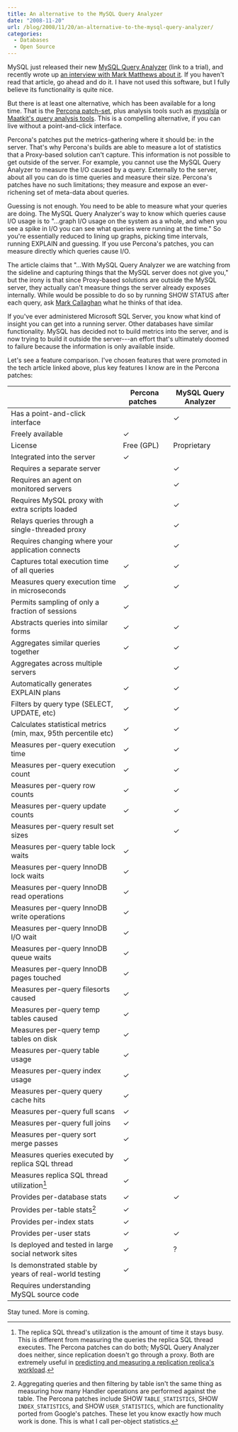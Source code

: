 ```yaml
---
title: An alternative to the MySQL Query Analyzer
date: "2008-11-20"
url: /blog/2008/11/20/an-alternative-to-the-mysql-query-analyzer/
categories:
  - Databases
  - Open Source
---
```

MySQL just released their new [MySQL Query Analyzer](http://www.mysql.com/trials/enterprise) (link to a trial), and recently wrote up [an interview with Mark Matthews about it](http://dev.mysql.com/tech-resources/interviews/interview_mark_matthews.html). If you haven't read that article, go ahead and do it. I have not used this software, but I fully believe its functionality is quite nice.

But there is at least one alternative, which has been available for a long time. That is the [Percona patch-set](http://www.percona.com/percona-lab.html), plus analysis tools such as [mysqlsla](http://hackmysql.com/mysqlsla) or [Maatkit's query analysis tools](http://www.maatkit.org/). This is a compelling alternative, if you can live without a point-and-click interface.

Percona's patches put the metrics-gathering where it should be: in the server. That's why Percona's builds are able to measure a lot of statistics that a Proxy-based solution can't capture. This information is not possible to get outside of the server. For example, you cannot use the MySQL Query Analyzer to measure the I/O caused by a query. Externally to the server, about all you can do is time queries and measure their size. Percona's patches have no such limitations; they measure and expose an ever-richening set of meta-data about queries.

Guessing is not enough. You need to be able to measure what your queries are doing. The MySQL Query Analyzer's way to know which queries cause I/O usage is to "...graph I/O usage on the system as a whole, and when you see a spike in I/O you can see what queries were running at the time." So you're essentially reduced to lining up graphs, picking time intervals, running EXPLAIN and guessing. If you use Percona's patches, you can measure directly which queries cause I/O.

The article claims that "...With MySQL Query Analyzer we are watching from the sideline and capturing things that the MySQL server does not give you," but the irony is that since Proxy-based solutions are outside the MySQL server, they actually can't measure things the server already exposes internally. While would be possible to do so by running SHOW STATUS after each query, ask [Mark Callaghan](http://mysqlha.blogspot.com/) what he thinks of that idea.

If you've ever administered Microsoft SQL Server, you know what kind of insight you can get into a running server. Other databases have similar functionality. MySQL has decided not to build metrics into the server, and is now trying to build it outside the server---an effort that's ultimately doomed to failure because the information is only available inside.

Let's see a feature comparison. I've chosen features that were promoted in the tech article linked above, plus key features I know are in the Percona patches:

| &nbsp;                                                                                   | Percona patches&nbsp;&nbsp;           | MySQL Query Analyzer                  |
| ---------------------------------------------------------------------------------------- | ------------------------------------- | ------------------------------------- |
| Has a point-and-click interface                                                          |               | &check; |
| Freely available                                                                         | &check; |               |
| License                                                                                  | Free (GPL)                            | Proprietary                           |
| Integrated into the server                                                               | &check; |               |
| Requires a separate server                                                               |               | &check; |
| Requires an agent on monitored servers                                                   |               | &check; |
| Requires MySQL proxy with extra scripts loaded                                           |               | &check; |
| Relays queries through a single-threaded proxy                                           |               | &check; |
| Requires changing where your application connects |               | &check; |
| Captures total execution time of all queries                                             | &check; | &check; |
| Measures query execution time in microseconds                                            | &check; | &check; |
| Permits sampling of only a fraction of sessions                                          | &check; |               |
| Abstracts queries into similar forms                                                     | &check; | &check; |
| Aggregates similar queries together                                                      | &check; | &check; |
| Aggregates across multiple servers                                                       |               | &check; |
| Automatically generates EXPLAIN plans                                                    | &check; | &check; |
| Filters by query type (SELECT, UPDATE, etc)                                              | &check; | &check; |
| Calculates statistical metrics (min, max, 95th percentile etc)                           | &check; | &check; |
| Measures per-query execution time                                                        | &check; | &check; |
| Measures per-query execution count                                                       | &check; | &check; |
| Measures per-query row counts                                                            | &check; | &check; |
| Measures per-query update counts                                                         | &check; | &check; |
| Measures per-query result set sizes                                                      |               | &check; |
| Measures per-query table lock waits                                                      | &check; |               |
| Measures per-query InnoDB lock waits                                                     | &check; |               |
| Measures per-query InnoDB read operations                                                | &check; |               |
| Measures per-query InnoDB write operations                                               | &check; |               |
| Measures per-query InnoDB I/O wait                                                       | &check; |               |
| Measures per-query InnoDB queue waits                                                    | &check; |               |
| Measures per-query InnoDB pages touched                                                  | &check; |               |
| Measures per-query filesorts caused                                                      | &check; |               |
| Measures per-query temp tables caused                                                    | &check; |               |
| Measures per-query temp tables on disk                                                   | &check; |               |
| Measures per-query table usage                                                           | &check; |               |
| Measures per-query index usage                                                           | &check; |               |
| Measures per-query query cache hits                                                      | &check; |               |
| Measures per-query full scans                                                            | &check; |               |
| Measures per-query full joins                                                            | &check; |               |
| Measures per-query sort merge passes                                                     | &check; |               |
| Measures queries executed by replica SQL thread     | &check; |               |
| Measures replica SQL thread utilization[^1]                                                    | &check; |               |
| Provides per-database stats                                                              | &check; | &check; |
| Provides per-table stats[^2]                          | &check; |               |
| Provides per-index stats                                                                 | &check; |               |
| Provides per-user stats                                                                  | &check; | &check; |
| Is deployed and tested in large social network sites                                     | &check; | ?                                     |
| Is demonstrated stable by years of real-world testing                                    | &check; |               |
| Requires understanding MySQL source code                                                 |               |               |

Stay tuned. More is coming.

[^1]: The replica SQL thread's utilization is the amount of time it stays busy. This is different from measuring the queries the replica SQL thread executes. The Percona patches can do both; MySQL Query Analyzer does neither, since replication doesn't go through a proxy. Both are extremely useful in [predicting and measuring a replication replica's workload](http://www.mysqlperformanceblog.com/2008/10/08/three-ways-to-know-when-a-mysql-slave-is-about-to-start-lagging/).
[^2]: Aggregating queries and then filtering by table isn't the same thing as measuring how many Handler operations are performed against the table. The Percona patches include SHOW `TABLE_STATISTICS`, SHOW `INDEX_STATISTICS`, and SHOW `USER_STATISTICS`, which are functionality ported from Google's patches. These let you know exactly how much work is done. This is what I call per-object statistics.
